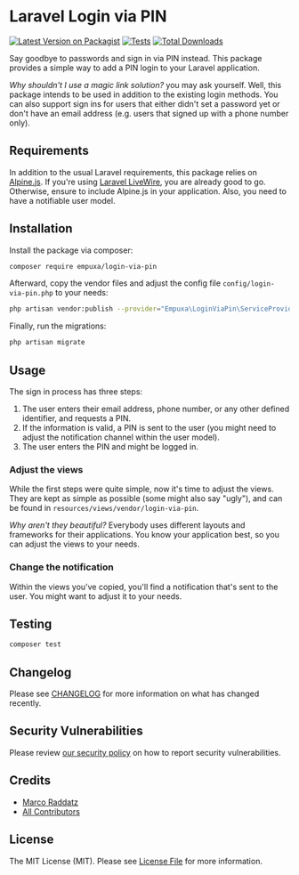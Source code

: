 # Laravel Login via PIN

[![Latest Version on Packagist](https://img.shields.io/packagist/v/empuxa/login-via-pin.svg?style=flat-square)](https://packagist.org/packages/empuxa/login-via-pin)
[![Tests](https://img.shields.io/github/actions/workflow/status/empuxa/login-via-pin/run-tests.yml?branch=main&label=tests&style=flat-square)](https://github.com/empuxa/login-via-pin/actions/workflows/run-tests.yml)
[![Total Downloads](https://img.shields.io/packagist/dt/empuxa/login-via-pin.svg?style=flat-square)](https://packagist.org/packages/empuxa/login-via-pin)

Say goodbye to passwords and sign in via PIN instead.
This package provides a simple way to add a PIN login to your Laravel application.

*Why shouldn't I use a magic link solution?* you may ask yourself.
Well, this package intends to be used in addition to the existing login methods.
You can also support sign ins for users that either didn't set a password yet or don't have an email address (e.g. users that signed up with a phone number only).

## Requirements

In addition to the usual Laravel requirements, this package relies on [Alpine.js](https://alpinejs.dev/).
If you're using [Laravel LiveWire](https://laravel-livewire.com/), you are already good to go.
Otherwise, ensure to include Alpine.js in your application.
Also, you need to have a notifiable user model.

## Installation

Install the package via composer:

```bash
composer require empuxa/login-via-pin
```

Afterward, copy the vendor files and adjust the config file `config/login-via-pin.php` to your needs:

```bash
php artisan vendor:publish --provider="Empuxa\LoginViaPin\ServiceProvider"
```

Finally, run the migrations:

```bash
php artisan migrate
```

## Usage

The sign in process has three steps:
1. The user enters their email address, phone number, or any other defined identifier, and requests a PIN.
2. If the information is valid, a PIN is sent to the user (you might need to adjust the notification channel within the user model).
3. The user enters the PIN and might be logged in.

### Adjust the views

While the first steps were quite simple, now it's time to adjust the views.
They are kept as simple as possible (some might also say "ugly"), and can be found in `resources/views/vendor/login-via-pin`.

*Why aren't they beautiful?*
Everybody uses different layouts and frameworks for their applications.
You know your application best, so you can adjust the views to your needs.

### Change the notification
Within the views you've copied, you'll find a notification that's sent to the user.
You might want to adjust it to your needs.

## Testing

```bash
composer test
```

## Changelog

Please see [CHANGELOG](CHANGELOG.md) for more information on what has changed recently.

## Security Vulnerabilities

Please review [our security policy](../../security/policy) on how to report security vulnerabilities.

## Credits

- [Marco Raddatz](https://github.com/marcoraddatz)
- [All Contributors](../../contributors)

## License

The MIT License (MIT). Please see [License File](LICENSE.md) for more information.
